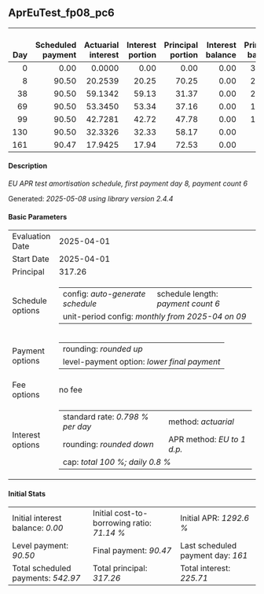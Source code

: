 <h2>AprEuTest_fp08_pc6</h2>
<table>
    <thead style="vertical-align: bottom;">
        <th style="text-align: right;">Day</th>
        <th style="text-align: right;">Scheduled payment</th>
        <th style="text-align: right;">Actuarial interest</th>
        <th style="text-align: right;">Interest portion</th>
        <th style="text-align: right;">Principal portion</th>
        <th style="text-align: right;">Interest balance</th>
        <th style="text-align: right;">Principal balance</th>
        <th style="text-align: right;">Total actuarial interest</th>
        <th style="text-align: right;">Total interest</th>
        <th style="text-align: right;">Total principal</th>
    </thead>
    <tr style="text-align: right;">
        <td class="ci00">0</td>
        <td class="ci01" style="white-space: nowrap;">0.00</td>
        <td class="ci02">0.0000</td>
        <td class="ci03">0.00</td>
        <td class="ci04">0.00</td>
        <td class="ci05">0.00</td>
        <td class="ci06">317.26</td>
        <td class="ci07">0.0000</td>
        <td class="ci08">0.00</td>
        <td class="ci09">0.00</td>
    </tr>
    <tr style="text-align: right;">
        <td class="ci00">8</td>
        <td class="ci01" style="white-space: nowrap;">90.50</td>
        <td class="ci02">20.2539</td>
        <td class="ci03">20.25</td>
        <td class="ci04">70.25</td>
        <td class="ci05">0.00</td>
        <td class="ci06">247.01</td>
        <td class="ci07">20.2539</td>
        <td class="ci08">20.25</td>
        <td class="ci09">70.25</td>
    </tr>
    <tr style="text-align: right;">
        <td class="ci00">38</td>
        <td class="ci01" style="white-space: nowrap;">90.50</td>
        <td class="ci02">59.1342</td>
        <td class="ci03">59.13</td>
        <td class="ci04">31.37</td>
        <td class="ci05">0.00</td>
        <td class="ci06">215.64</td>
        <td class="ci07">79.3881</td>
        <td class="ci08">79.38</td>
        <td class="ci09">101.62</td>
    </tr>
    <tr style="text-align: right;">
        <td class="ci00">69</td>
        <td class="ci01" style="white-space: nowrap;">90.50</td>
        <td class="ci02">53.3450</td>
        <td class="ci03">53.34</td>
        <td class="ci04">37.16</td>
        <td class="ci05">0.00</td>
        <td class="ci06">178.48</td>
        <td class="ci07">132.7331</td>
        <td class="ci08">132.72</td>
        <td class="ci09">138.78</td>
    </tr>
    <tr style="text-align: right;">
        <td class="ci00">99</td>
        <td class="ci01" style="white-space: nowrap;">90.50</td>
        <td class="ci02">42.7281</td>
        <td class="ci03">42.72</td>
        <td class="ci04">47.78</td>
        <td class="ci05">0.00</td>
        <td class="ci06">130.70</td>
        <td class="ci07">175.4612</td>
        <td class="ci08">175.44</td>
        <td class="ci09">186.56</td>
    </tr>
    <tr style="text-align: right;">
        <td class="ci00">130</td>
        <td class="ci01" style="white-space: nowrap;">90.50</td>
        <td class="ci02">32.3326</td>
        <td class="ci03">32.33</td>
        <td class="ci04">58.17</td>
        <td class="ci05">0.00</td>
        <td class="ci06">72.53</td>
        <td class="ci07">207.7938</td>
        <td class="ci08">207.77</td>
        <td class="ci09">244.73</td>
    </tr>
    <tr style="text-align: right;">
        <td class="ci00">161</td>
        <td class="ci01" style="white-space: nowrap;">90.47</td>
        <td class="ci02">17.9425</td>
        <td class="ci03">17.94</td>
        <td class="ci04">72.53</td>
        <td class="ci05">0.00</td>
        <td class="ci06">0.00</td>
        <td class="ci07">225.7362</td>
        <td class="ci08">225.71</td>
        <td class="ci09">317.26</td>
    </tr>
</table>
<h4>Description</h4>
<p><i>EU APR test amortisation schedule, first payment day 8, payment count 6</i></p>
<p>Generated: <i>2025-05-08 using library version 2.4.4</i></p>
<h4>Basic Parameters</h4>
<table>
    <tr>
        <td>Evaluation Date</td>
        <td>2025-04-01</td>
    </tr>
    <tr>
        <td>Start Date</td>
        <td>2025-04-01</td>
    </tr>
    <tr>
        <td>Principal</td>
        <td>317.26</td>
    </tr>
    <tr>
        <td>Schedule options</td>
        <td>
            <table>
                <tr>
                    <td>config: <i>auto-generate schedule</i></td>
                    <td>schedule length: <i><i>payment count</i> 6</i></td>
                </tr>
                <tr>
                    <td colspan="2" style="white-space: nowrap;">unit-period config: <i>monthly from 2025-04 on 09</i></td>
                </tr>
            </table>
        </td>
    </tr>
    <tr>
        <td>Payment options</td>
        <td>
            <table>
                <tr>
                    <td>rounding: <i>rounded up</i></td>
                </tr>
                <tr>
                    <td>level-payment option: <i>lower&nbsp;final&nbsp;payment</i></td>
                </tr>
            </table>
        </td>
    </tr>
    <tr>
        <td>Fee options</td>
        <td>no fee
        </td>
    </tr>
    <tr>
        <td>Interest options</td>
        <td>
            <table>
                <tr>
                    <td>standard rate: <i>0.798 % per day</i></td>
                    <td>method: <i>actuarial</i></td>
                </tr>
                <tr>
                    <td>rounding: <i>rounded down</i></td>
                    <td>APR method: <i>EU to 1 d.p.</i></td>
                </tr>
                <tr>
                    <td colspan="2">cap: <i>total 100 %; daily 0.8 %</td>
                </tr>
            </table>
        </td>
    </tr>
</table>
<h4>Initial Stats</h4>
<table>
    <tr>
        <td>Initial interest balance: <i>0.00</i></td>
        <td>Initial cost-to-borrowing ratio: <i>71.14 %</i></td>
        <td>Initial APR: <i>1292.6 %</i></td>
    </tr>
    <tr>
        <td>Level payment: <i>90.50</i></td>
        <td>Final payment: <i>90.47</i></td>
        <td>Last scheduled payment day: <i>161</i></td>
    </tr>
    <tr>
        <td>Total scheduled payments: <i>542.97</i></td>
        <td>Total principal: <i>317.26</i></td>
        <td>Total interest: <i>225.71</i></td>
    </tr>
</table>